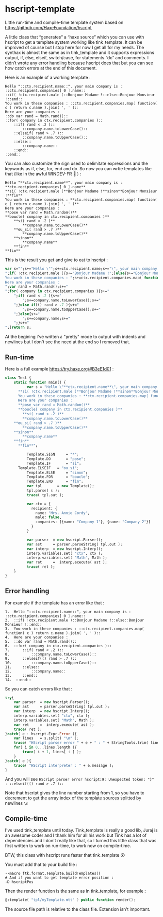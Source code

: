 # hscript-template
Little run-time and compile-time template system based on https://github.com/HaxeFoundation/hscript

A little class that “generates” a “haxe source” which you can use with hscript to get a template system working like tink_template.
It can be improved of course but I stop here for now I get all for my needs.
The synthax is almost the same as in tink_template and it supports expressions output, if, else, elseif, switch/case, for statements “do” and comments.
I didn’t wrote any error handling because hscript does that but you can see how catch errors at the end of this document.

Here is an example of a working template :
```
Hello "::ctx.recipient.name::", your main company is : ::ctx.recipient.companies[ 0 ].name::
::if( !ctx.recipient.male )::Bonjour Madame !::else::Bonjour Monsieur !::end::
You work in these companies : ::ctx.recipient.companies.map( function( c ) return c.name ).join( ', ' )::
Here are your companies :
::do var rand = Math.rand()::
::for( company in ctx.recipient.companies )::
	::if( rand < .2 )::
		::company.name.toLowerCase()::
	::elseif( rand > .7 )::
		::company.name.toUpperCase()::
	::else::
		::company.name::
	::end::
::end::
```

You can also customize the sign used to delimitate expressions and the keywords as if, else, for, end and do.
So now you can wrtie templates like that (like in the awful WINDEV-FR :rofl: ) :
```
Hello "**ctx.recipient.name**", your main company is : **ctx.recipient.companies[ 0 ].name**
**si( !ctx.recipient.male )**Bonjour Madame !**sinon**Bonjour Monsieur !**fin**
You work in these companies : **ctx.recipient.companies.map( function( c ) return c.name ).join( ', ' )**
Here are your companies :
**pose var rand = Math.random()**
**boucle( company in ctx.recipient.companies )**
	**si( rand < .2 )**
		**company.name.toLowerCase()**
	**ou_si( rand > .7 )**
		**company.name.toUpperCase()**
	**sinon**
		**company.name**
	**fin**
**fin**
```
This is the result you get and give to eat to hscript : 
```haxe
var s="";s+="Hello \"";s+=ctx.recipient.name;s+="\", your main company is : ";s+=ctx.recipient.companies[ 0 ].name;s+="
";if( !ctx.recipient.male ){s+="Bonjour Madame !";}else{s+="Bonjour Monsieur !";}s+="
You work in these companies : ";s+=ctx.recipient.companies.map( function( c ) return c.name ).join( ', ' );s+="
Here are your companies :
";var rand = Math.rand();s+="
";for( company in ctx.recipient.companies ){s+="
	";if( rand < .2 ){s+="
		";s+=company.name.toLowerCase();s+="
	";}else if(() rand > .7 ){s+="
		";s+=company.name.toUpperCase();s+="
	";}else{s+="
		";s+=company.name;s+="
	";}s+="
";}return s;
```
At the begining I've written a "pretty" mode to output with indents and newlines but I don't see the need at the end so I removed that.

## Run-time

Here is a full example https://try.haxe.org/#B3eE1d01 :
```haxe
class Test {
	static function main() {
          var s = "Hello \"**ctx.recipient.name**\", your main company is : **ctx.recipient.companies[ 0 ].name**
      **si( !ctx.recipient.male )**Bonjour Madame !**sinon**Bonjour Monsieur !**fin**
      You work in these companies : **ctx.recipient.companies.map( function( c ) return c.name ).join( ', ' )**
      Here are your companies :
      **pose var rand = Math.random()**
      **boucle( company in ctx.recipient.companies )**
        **si( rand < .2 )**
		**company.name.toLowerCase()**
	**ou_si( rand > .7 )**
		**company.name.toUpperCase()**
	**sinon**
		**company.name**
	**fin**
      **fin**";

          Template.SIGN		= "*";
          Template.DO		= "pose";
          Template.IF		= "si";
	  Template.ELSEIF	= "ou_si";
          Template.ELSE		= "sinon";
          Template.FOR		= "boucle";
          Template.END		= "fin";
          var tpl		= new Template();
          tpl.parse( s );
          trace( tpl.out );

          var ctx = {
            recipient: {
              name: "Mrs. Annie Cordy",
              male: false,
              companies: [{name: "Company 1"}, {name: "Company 2"}]
            }
          }

          var parser  = new hscript.Parser();
          var ast     = parser.parseString( tpl.out );
          var interp  = new hscript.Interp();
          interp.variables.set( "ctx", ctx );
          interp.variables.set( "Math", Math );
          var ret     =  interp.execute( ast );
          trace( ret );
	}
}
```
## Error handling

For example if the template has an error like that :
```
1.  Hello "::ctx.recipient.name::", your main company is : ::ctx.recipient.companies[ 0 ].name::
2.  ::if( !ctx.recipient.male )::Bonjour Madame !::else::Bonjour Monsieur !::end::
3.  You work in these companies : ::ctx.recipient.companies.map( function( c ) return c.name ).join( ', ' )::
4.  Here are your companies :
5.  ::do var rand = Math.rand()::
6.  ::for( company in ctx.recipient.companies )::
7.  	::if( rand < .2 )::
8.  		::company.name.toLowerCase()::
9.  	::elseif(() rand > .7 )::
10.  		::company.name.toUpperCase()::
11.  	::else::
12.  		::company.name::
13.  	::end::
14.  ::end::
```
So you can catch errors like that :
```haxe
try{
	var parser	= new hscript.Parser();
	var ast 	= parser.parseString( tpl.out );
	var interp 	= new hscript.Interp();
	interp.variables.set( "ctx", ctx );
	interp.variables.set( "Math", Math );
	var ret		=  interp.execute( ast );
	trace( ret );
}catch( e : hscript.Expr.Error ){
	var lines	= s.split( "\n" );
	trace( "HScript parser error " + e + " : " + StringTools.trim( lines[ e.line - 1 ] ) );
	for( i in 0...lines.length ){
		trace( i + 1, lines[ i ] );
	}
}catch( e ){
	trace( "HScript interpreter : " + e.message );
}
```
And you will see `HScript parser error hscript:9: Unexpected token: ")" : ::elseif(() rand > .7 )::`

Note that hscript gives the line number starting from 1, so you have to decrement to get the array index of the template sources splitted by newlines `\n`

## Compile-time

I've used tink_template until today. Tink_template is really a good lib, Juraj is an awesome coder and I thank him for all his work but Tink has a lot of dependencies and I don't really like that, so I turned this little class that was first written to work on run-time, to work now on compile-time.

BTW, this class with hscript runs faster that tink_template 😲

You must add that to your build file : 
```
--macro ftk.format.Template.buildTemplates()
# And if you want to get template error position :
-D hscriptPos
```
Then the render function is the same as in tink_template, for example :
```haxe
@:template( "tpl/myTemplate.mtt" ) public function render();
```
The source file path is relative to the class file. Extension isn't important.
